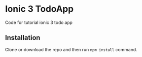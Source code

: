 # Ionic 3 TodoApp

Code for tutorial ionic 3 todo app

## Installation

Clone or download the repo and then run `npm install` command.
